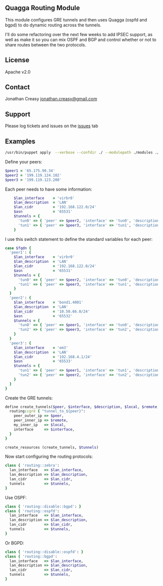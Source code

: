 Quagga Routing Module
-------

This module configures GRE tunnels and then uses Quagga (ospfd and bgpd) to do dynamic routing across the tunnels.

I'll do some refactoring over the next few weeks to add IPSEC support, as well as make it so you can mix OSPF 
and BGP and control whether or not to share routes between the two protocols.

License
-------

Apache v2.0

Contact
-------

Jonathan Creasy <jonathan.creasy@gmail.com>

Support
-------

Please log tickets and issues on the [issues](https://github.com/johann8384/puppet-routing/issues) tab

Examples
--------

```bash
/usr/bin/puppet apply  --verbose --confdir ./ --modulepath ./modules ./manifests/quagga.pp
```

Define your peers:

```ruby
$peer1 = '65.175.90.34'
$peer2 = '199.119.124.102'
$peer3 = '199.119.123.200'
```

Each peer needs to have some information:

```ruby
    $lan_interface    = 'virbr0'
    $lan_description  = 'LAN'
    $lan_cidr         = '192.168.122.0/24'
    $asn              = '65531'
    $tunnels = {
      'tun0' => { 'peer' => $peer2, 'interface' => 'tun0', 'description' => 'peer2', 'local' => '10.0.0.1', 'remote' => '10.0.0.2', 'remoteasn' => '65532' },
      'tun1' => { 'peer' => $peer3, 'interface' => 'tun1', 'description' => 'peer3', 'local' => '10.0.0.5', 'remote' => '10.0.0.6', 'remoteasn' => '65533' }
    }
```

I use this switch statement to define the standard variables for each peer:

```ruby
case $fqdn {
  'peer1': {
    $lan_interface    = 'virbr0'
    $lan_description  = 'LAN'
    $lan_cidr         = '192.168.122.0/24'
    $asn              = '65531'
    $tunnels = {
      'tun0' => { 'peer' => $peer2, 'interface' => 'tun0', 'description' => 'peer2', 'local' => '10.0.0.1', 'remote' => '10.0.0.2', 'remoteasn' => '65532' },
      'tun1' => { 'peer' => $peer3, 'interface' => 'tun1', 'description' => 'peer3', 'local' => '10.0.0.5', 'remote' => '10.0.0.6', 'remoteasn' => '65533' }
    }
  }
  'peer2': {
    $lan_interface    = 'bond1.4001'
    $lan_description  = 'LAN'
    $lan_cidr         = '10.50.66.0/24'
    $asn              = '65532'
    $tunnels = {
      'tun0' => { 'peer' => $peer1, 'interface' => 'tun0', 'description' => 'peer1', 'local' => '10.0.0.2', 'remote' => '10.0.0.1', 'remoteasn' => '65531' },
      'tun2' => { 'peer' => $peer3, 'interface' => 'tun2', 'description' => 'peer3', 'local' => '10.0.0.9', 'remote' => '10.0.0.10', 'remoteasn' => '65533' }
    }
  }
  'peer3': {
    $lan_interface    = 'em3'
    $lan_description  = 'LAN'
    $lan_cidr         = '192.168.4.1/24'
    $asn              = '65533'
    $tunnels = {
      'tun1' => { 'peer' => $peer1, 'interface' => 'tun1', 'description' => 'peer1', 'local' => '10.0.0.6', 'remote' => '10.0.0.5', 'remoteasn' => '65531' },
      'tun2' => { 'peer' => $peer2, 'interface' => 'tun2', 'description' => 'peer2', 'local' => '10.0.0.10', 'remote' => '10.0.0.9', 'remoteasn' => '65532' }
    }
  }
}
```

Create the GRE tunnels:

```ruby
define create_tunnels($peer, $interface, $description, $local, $remote, $remoteasn) {
  routing::gre { "tunnel_to_${peer}":
    peer_outer_ip => $peer,
    peer_inner_ip => $remote,
    my_inner_ip   => $local,
    interface     => $interface,
  }
}

create_resources (create_tunnels, $tunnels)
```

Now start configuring the routing protocols:

```ruby
class { 'routing::zebra':
  lan_interface   => $lan_interface,
  lan_description => $lan_description,
  lan_cidr        => $lan_cidr,
  tunnels         => $tunnels,
}
```

Use OSPF:

```ruby
class { 'routing::disable::bgpd': }
class { 'routing::ospfd':
  lan_interface   => $lan_interface,
  lan_description => $lan_description,
  lan_cidr        => $lan_cidr,
  tunnels         => $tunnels,
}
```

Or BGPD:

```ruby
class { 'routing::disable::ospfd': }
class { 'routing::bgpd':
  lan_interface   => $lan_interface,
  lan_description => $lan_description,
  lan_cidr        => $lan_cidr,
  tunnels         => $tunnels,
}
```

